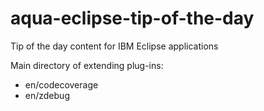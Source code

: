 # aqua-eclipse-tip-of-the-day
Tip of the day content for IBM Eclipse applications

Main directory of extending plug-ins:
- en/codecoverage
- en/zdebug
